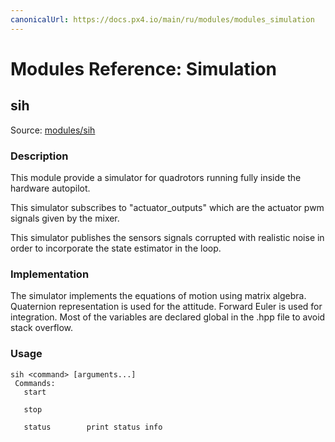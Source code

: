 ```yaml
---
canonicalUrl: https://docs.px4.io/main/ru/modules/modules_simulation
---
```


# Modules Reference: Simulation

## sih
Source: [modules/sih](https://github.com/PX4/PX4-Autopilot/tree/master/src/modules/sih)


### Description
This module provide a simulator for quadrotors running fully inside the hardware autopilot.

This simulator subscribes to "actuator_outputs" which are the actuator pwm signals given by the mixer.

This simulator publishes the sensors signals corrupted with realistic noise in order to incorporate the state estimator in the loop.

### Implementation
The simulator implements the equations of motion using matrix algebra. Quaternion representation is used for the attitude. Forward Euler is used for integration. Most of the variables are declared global in the .hpp file to avoid stack overflow.

<a id="sih_usage"></a>

### Usage
```
sih <command> [arguments...]
 Commands:
   start

   stop

   status        print status info
```
